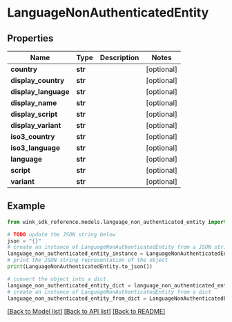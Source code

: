 # LanguageNonAuthenticatedEntity


## Properties

Name | Type | Description | Notes
------------ | ------------- | ------------- | -------------
**country** | **str** |  | [optional] 
**display_country** | **str** |  | [optional] 
**display_language** | **str** |  | [optional] 
**display_name** | **str** |  | [optional] 
**display_script** | **str** |  | [optional] 
**display_variant** | **str** |  | [optional] 
**iso3_country** | **str** |  | [optional] 
**iso3_language** | **str** |  | [optional] 
**language** | **str** |  | [optional] 
**script** | **str** |  | [optional] 
**variant** | **str** |  | [optional] 

## Example

```python
from wink_sdk_reference.models.language_non_authenticated_entity import LanguageNonAuthenticatedEntity

# TODO update the JSON string below
json = "{}"
# create an instance of LanguageNonAuthenticatedEntity from a JSON string
language_non_authenticated_entity_instance = LanguageNonAuthenticatedEntity.from_json(json)
# print the JSON string representation of the object
print(LanguageNonAuthenticatedEntity.to_json())

# convert the object into a dict
language_non_authenticated_entity_dict = language_non_authenticated_entity_instance.to_dict()
# create an instance of LanguageNonAuthenticatedEntity from a dict
language_non_authenticated_entity_from_dict = LanguageNonAuthenticatedEntity.from_dict(language_non_authenticated_entity_dict)
```
[[Back to Model list]](../README.md#documentation-for-models) [[Back to API list]](../README.md#documentation-for-api-endpoints) [[Back to README]](../README.md)


